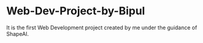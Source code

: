 # Web-Dev-Project-by-Bipul
It is the first Web Development project created by me under the guidance of ShapeAI.
